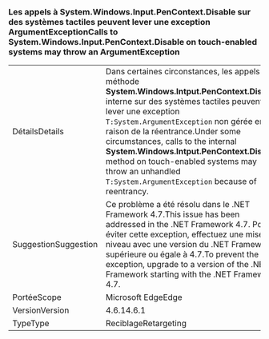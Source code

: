 ### <a name="calls-to-systemwindowsinputpencontextdisable-on-touch-enabled-systems-may-throw-an-argumentexception"></a><span data-ttu-id="138b9-101">Les appels à System.Windows.Input.PenContext.Disable sur des systèmes tactiles peuvent lever une exception ArgumentException</span><span class="sxs-lookup"><span data-stu-id="138b9-101">Calls to System.Windows.Input.PenContext.Disable on touch-enabled systems may throw an ArgumentException</span></span>

|   |   |
|---|---|
|<span data-ttu-id="138b9-102">Détails</span><span class="sxs-lookup"><span data-stu-id="138b9-102">Details</span></span>|<span data-ttu-id="138b9-103">Dans certaines circonstances, les appels à la méthode <strong>System.Windows.Intput.PenContext.Disable</strong> interne sur des systèmes tactiles peuvent lever une exception <code>T:System.ArgumentException</code> non gérée en raison de la réentrance.</span><span class="sxs-lookup"><span data-stu-id="138b9-103">Under some circumstances, calls to the internal <strong>System.Windows.Intput.PenContext.Disable</strong> method on touch-enabled systems may throw an unhandled <code>T:System.ArgumentException</code> because of reentrancy.</span></span>|
|<span data-ttu-id="138b9-104">Suggestion</span><span class="sxs-lookup"><span data-stu-id="138b9-104">Suggestion</span></span>|<span data-ttu-id="138b9-105">Ce problème a été résolu dans le .NET Framework 4.7.</span><span class="sxs-lookup"><span data-stu-id="138b9-105">This issue has been addressed in the .NET Framework 4.7.</span></span> <span data-ttu-id="138b9-106">Pour éviter cette exception, effectuez une mise à niveau avec une version du .NET Framework supérieure ou égale à 4.7.</span><span class="sxs-lookup"><span data-stu-id="138b9-106">To prevent the exception, upgrade to a version of the .NET Framework starting with the .NET Framework 4.7.</span></span>|
|<span data-ttu-id="138b9-107">Portée</span><span class="sxs-lookup"><span data-stu-id="138b9-107">Scope</span></span>|<span data-ttu-id="138b9-108">Microsoft Edge</span><span class="sxs-lookup"><span data-stu-id="138b9-108">Edge</span></span>|
|<span data-ttu-id="138b9-109">Version</span><span class="sxs-lookup"><span data-stu-id="138b9-109">Version</span></span>|<span data-ttu-id="138b9-110">4.6.1</span><span class="sxs-lookup"><span data-stu-id="138b9-110">4.6.1</span></span>|
|<span data-ttu-id="138b9-111">Type</span><span class="sxs-lookup"><span data-stu-id="138b9-111">Type</span></span>|<span data-ttu-id="138b9-112">Reciblage</span><span class="sxs-lookup"><span data-stu-id="138b9-112">Retargeting</span></span>|


